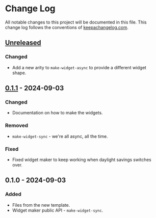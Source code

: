 # Change Log
All notable changes to this project will be documented in this file. This change log follows the conventions of [keepachangelog.com](http://keepachangelog.com/).

## [Unreleased]
### Changed
- Add a new arity to `make-widget-async` to provide a different widget shape.

## [0.1.1] - 2024-09-03
### Changed
- Documentation on how to make the widgets.

### Removed
- `make-widget-sync` - we're all async, all the time.

### Fixed
- Fixed widget maker to keep working when daylight savings switches over.

## 0.1.0 - 2024-09-03
### Added
- Files from the new template.
- Widget maker public API - `make-widget-sync`.

[Unreleased]: https://sourcehost.site/your-name/oxebanking-loan/compare/0.1.1...HEAD
[0.1.1]: https://sourcehost.site/your-name/oxebanking-loan/compare/0.1.0...0.1.1
